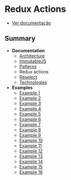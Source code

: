 # Redux Actions

 - [Ver documentação](https://github.com/redux-utilities/redux-actions/blob/master/docs/api/createAction.md)

## Summary
- **Documentation**
  - [Architecture](./ARCHITECTURE.md)
  - [ImmutableJS](./IMMUTABLE.md)
  - [Patterns](./PATTERNS.md)
  - Redux actions
  - [Reselect](./RESELECT.md)
  - [Technologies](./TECHNOLOGIES.md)
- **Examples**
  - [Example 1](../examples/example-1)
  - [Example 2](../examples/example-2)
  - [Example 3](../examples/example-3)
  - [Example 4](../examples/example-4)
  - [Example 5](../examples/example-5)
  - [Example 6](../examples/example-6)
  - [Example 7](../examples/example-7)
  - [Example 8](../examples/example-8)
  - [Example 9](../examples/example-9)
  - [Example 10](../examples/example-10)
  - [Example 11](../examples/example-11)
  - [Example 12](../examples/example-12)
  - [Example 13](../examples/example-13)
  - [Example 14](../examples/example-14)
  - [Example 15](../examples/example-15)
  - [Example 16](../examples/example-16)

